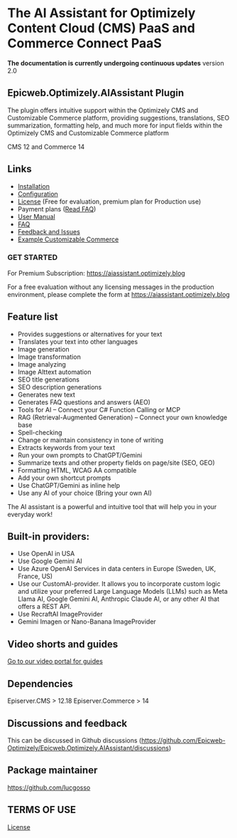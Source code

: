 # The AI Assistant for Optimizely Content Cloud (CMS) PaaS and Commerce Connect PaaS

**The documentation is currently undergoing continuous updates** version 2.0

## Epicweb.Optimizely.AIAssistant Plugin
The plugin offers intuitive support within the Optimizely CMS and Customizable Commerce platform, providing suggestions, translations, SEO summarization, formatting help, and much more for input fields within the Optimizely CMS and Customizable Commerce platform

CMS 12 and Commerce 14

## Links 
- [Installation](installation.md)
- [Configuration](configuration.md)
- [License](license.md) (Free for evaluation, premium plan for Production use)
- Payment plans ([Read FAQ](faq.md))
- [User Manual](user-manual.md)
- [FAQ](faq.md)
- [Feedback and Issues](https://github.com/Epicweb-Optimizely/Epicweb.Optimizely.AIAssistant/discussions)
- [Example Customizable Commerce](Example-Commerce-work-with-SEO-and-translations-on-a-product.md)

### GET STARTED

For Premium Subscription: https://aiassistant.optimizely.blog

For a free evaluation without any licensing messages in the production environment, please complete the form at https://aiassistant.optimizely.blog

## Feature list
- Provides suggestions or alternatives for your text
- Translates your text into other languages
- Image generation
- Image transformation
- Image analyzing
- Image Alttext automation
- SEO title generations
- SEO description generations
- Generates new text
- Generates FAQ questions and answers (AEO)
- Tools for AI – Connect your C# Function Calling or MCP
- RAG (Retrieval-Augmented Generation) – Connect your own knowledge base
- Spell-checking
- Change or maintain consistency in tone of writing
- Extracts keywords from your text
- Run your own prompts to ChatGPT/Gemini
- Summarize texts and other property fields on page/site (SEO, GEO)
- Formatting HTML, WCAG AA compatible
- Add your own shortcut prompts
- Use ChatGPT/Gemini as inline help
- Use any AI of your choice (Bring your own AI)

The AI assistant is a powerful and intuitive tool that will help you in your everyday work!

## Built-in providers:

- Use OpenAI in USA
- Use Google Gemini AI
- Use Azure OpenAI Services in data centers in Europe (Sweden, UK, France, US)
- Use our CustomAI-provider. It allows you to incorporate custom logic and utilize your preferred Large Language Models (LLMs) such as Meta Llama AI, Google Gemini AI, Anthropic Claude AI, or any other AI that offers a REST API.
- Use RecraftAI ImageProvider
- Gemini Imagen or Nano-Banana ImageProvider

## Video shorts and guides

[Go to our video portal for guides](https://aiassistant.optimizely.blog/en/videos/)

## Dependencies

Episerver.CMS > 12.18
Episerver.Commerce > 14

## Discussions and feedback

This can be discussed in Github discussions (https://github.com/Epicweb-Optimizely/Epicweb.Optimizely.AIAssistant/discussions)

## Package maintainer

https://github.com/lucgosso

## TERMS OF USE

[License](license.md)
